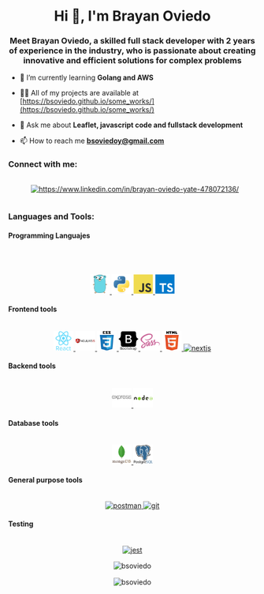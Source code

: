 <h1 align="center">Hi 👋, I'm Brayan Oviedo</h1>
<h3 align="center">Meet Brayan Oviedo, a skilled full stack developer with 2 years of experience in the industry, who is passionate about creating innovative and efficient solutions for complex problems</h3>

- 🌱 I’m currently learning **Golang and AWS**

- 👨‍💻 All of my projects are available at [https://bsoviedo.github.io/some_works/](https://bsoviedo.github.io/some_works/)

- 💬 Ask me about **Leaflet, javascript code and fullstack development**

- 📫 How to reach me **bsoviedoy@gmail.com**

<h3 align="left">Connect with me:</h3>
<div class="tools-container" style="
        display:flex;
        align-items:center;
        justify-content: space-around;
        margin: 2% 0% 0% 2%
    ">
<p align="left">
<a href="https://linkedin.com/in/https://www.linkedin.com/in/brayan-oviedo-yate-478072136/" target="blank"><img align="center" src="https://raw.githubusercontent.com/rahuldkjain/github-profile-readme-generator/master/src/images/icons/Social/linked-in-alt.svg" alt="https://www.linkedin.com/in/brayan-oviedo-yate-478072136/" height="30" width="40" /></a>
</div>
</p>

<h3 align="left">Languages and Tools:</h3>
<h4> Programming Languajes</h4>
<br>
<br>

<div align="center">

<br>
<a href="https://golang.org" target="_blank" rel="noreferrer"> <img src="https://raw.githubusercontent.com/devicons/devicon/master/icons/go/go-original.svg" alt="go" width="40" height="40"/> </a>
<a href="https://www.python.org" target="_blank" rel="noreferrer"> <img src="https://raw.githubusercontent.com/devicons/devicon/master/icons/python/python-original.svg" alt="python" width="40" height="40"/> </a>
<a href="https://developer.mozilla.org/en-US/docs/Web/JavaScript" target="_blank" rel="noreferrer"> <img src="https://raw.githubusercontent.com/devicons/devicon/master/icons/javascript/javascript-original.svg" alt="javascript" width="40" height="40"/> </a>
<a href="https://www.typescriptlang.org/" target="_blank" rel="noreferrer"> <img src="https://raw.githubusercontent.com/devicons/devicon/master/icons/typescript/typescript-original.svg" alt="typescript" width="40" height="40"/> </a>

</div>

<h4> Frontend tools</h4>
<div align="center">

<br>
<a href="https://reactjs.org/" target="_blank" rel="noreferrer"> <img src="https://raw.githubusercontent.com/devicons/devicon/master/icons/react/react-original-wordmark.svg" alt="react" width="40" height="40"/> </a>
<a href="https://angular.io" target="_blank" rel="noreferrer"> <img src="https://raw.githubusercontent.com/devicons/devicon/master/icons/angularjs/angularjs-original-wordmark.svg" alt="angularjs" width="40" height="40"/> </a>  <a href="https://www.w3schools.com/css/" target="_blank" rel="noreferrer"> <img src="https://raw.githubusercontent.com/devicons/devicon/master/icons/css3/css3-original-wordmark.svg" alt="css3" width="40" height="40"/> </a> 
<a href="https://getbootstrap.com" target="_blank" rel="noreferrer"> <img src="https://raw.githubusercontent.com/devicons/devicon/master/icons/bootstrap/bootstrap-plain-wordmark.svg" alt="bootstrap" width="40" height="40"/> </a>
<a href="https://sass-lang.com" target="_blank" rel="noreferrer"> <img src="https://raw.githubusercontent.com/devicons/devicon/master/icons/sass/sass-original.svg" alt="sass" width="40" height="40"/> </a> 
<a href="https://www.w3.org/html/" target="_blank" rel="noreferrer"> <img src="https://raw.githubusercontent.com/devicons/devicon/master/icons/html5/html5-original-wordmark.svg" alt="html5" width="40" height="40"/> </a>
<a href="https://nextjs.org/" target="_blank" rel="noreferrer"> <img src="https://cdn.worldvectorlogo.com/logos/nextjs-2.svg" alt="nextjs" width="40" height="40"/> </a>

</div>
<h4> Backend tools</h4>
<div align="center">


<br>
<a href="https://expressjs.com" target="_blank" rel="noreferrer"> <img src="https://raw.githubusercontent.com/devicons/devicon/master/icons/express/express-original-wordmark.svg" alt="express" width="40" height="40"/> </a>   
</a>  <a href="https://nodejs.org" target="_blank" rel="noreferrer"> <img src="https://raw.githubusercontent.com/devicons/devicon/master/icons/nodejs/nodejs-original-wordmark.svg" alt="nodejs" width="40" height="40"/> </a> 
</div>
<h4> Database tools</h4>
<div align="center">
<br>
<a href="https://www.mongodb.com/" target="_blank" rel="noreferrer"> <img src="https://raw.githubusercontent.com/devicons/devicon/master/icons/mongodb/mongodb-original-wordmark.svg" alt="mongodb" width="40" height="40"/> 
<a href="https://www.postgresql.org" target="_blank" rel="noreferrer"> <img src="https://raw.githubusercontent.com/devicons/devicon/master/icons/postgresql/postgresql-original-wordmark.svg" alt="postgresql" width="40" height="40"/> </a>    
</div>
<h4> General purpose tools</h4>
<div class="tools-container" align="center" width="100%">
<br>
 <a href="https://postman.com" target="_blank" rel="noreferrer" > <img src="https://www.vectorlogo.zone/logos/getpostman/getpostman-icon.svg" alt="postman" width="40" height="40"/> </a>
 <a href="https://git-scm.com/" target="_blank" rel="noreferrer"> <img src="https://www.vectorlogo.zone/logos/git-scm/git-scm-icon.svg" alt="git" width="40" height="40"/> </a>   
</div>
<h4> Testing</h4>
<div align="center">
<br>
 <a href="https://jestjs.io" target="_blank" rel="noreferrer"> <img src="https://www.vectorlogo.zone/logos/jestjsio/jestjsio-icon.svg" alt="jest" width="40" height="40"/> </a>
</p>
</div>

<div align="center">
<p><img align="center" src="https://github-readme-stats.vercel.app/api/top-langs?username=bsoviedo&show_icons=true&locale=en&layout=compact" alt="bsoviedo" /></p>

<p><img align="center" src="https://github-readme-streak-stats.herokuapp.com/?user=bsoviedo&" alt="bsoviedo" /></p>

</div>



